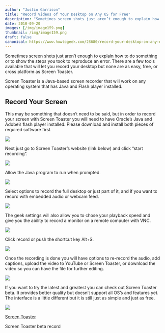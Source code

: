 ```yaml
---
author: "Justin Garrison"
title: "Record Videos of Your Desktop on Any OS for Free"
description: "Sometimes screen shots just aren’t enough to explain how to do something"
date: 2010-09-20
images: [/img/image159.png]
thumbnail: /img/image159.png
draft: false
canonical: https://www.howtogeek.com/28680/record-your-desktop-on-any-os-for-free/
---
```


Sometimes screen shots just aren’t enough to explain how to do something or to show the steps you took to reproduce an error. There are a few tools available that will let you record your desktop but none are as easy, free, or cross platform as Screen Toaster.

Screen Toaster is a Java-based screen recorder that will work on any operating system that has Java and Flash player installed.

## Record Your Screen

This may be something that doesn’t need to be said, but in order to record your screen with Screen Toaster you will need to have Oracle’s Java and Adobe’s flash player installed. Please download and install both pieces of required software first.

![](/img/image159.png?width=1198&trim=1,1&bg-color=000&pad=1,1)

Next just go to Screen Toaster’s website (link below) and click “start recording”.

![](/img/screentoaster-2.png?trim=1,1&bg-color=000&pad=1,1)

Allow the Java program to run when prompted.

![](/img/java-warning.png?trim=1,1&bg-color=000&pad=1,1)

Select options to record the full desktop or just part of it, and if you want to record with embedded audio or webcam feed.

![](/img/settings-1.png?trim=1,1&bg-color=000&pad=1,1)

The geek settings will also allow you to chose your playback speed and give you the ability to record a monitor on a remote computer with VNC.

![](/img/settings-3.png?trim=1,1&bg-color=000&pad=1,1)

Click record or push the shortcut key Alt+S.

![](/img/recording-begin.png?trim=1,1&bg-color=000&pad=1,1)

Once the recording is done you will have options to re-record the audio, add captions, upload the video to YouTube or Screen Toaster, or download the video so you can have the file for further editing.

![](/img/post-recording.png?trim=1,1&bg-color=000&pad=1,1)

If you want to try the latest and greatest you can check out Screen Toaster beta. It provides better quality but doesn’t support all OS’s and features yet. The interface is a little different but it is still just as simple and just as free.

![](/img/record2.png?trim=1,1&bg-color=000&pad=1,1)

[Screen Toaster](https://screentoaster.com)

Screen Toaster beta record
